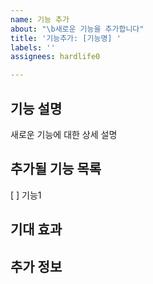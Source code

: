 ```yaml
---
name: 기능 추가
about: "\b새로운 기능을 추가합니다"
title: '기능추가: [기능명] '
labels: ''
assignees: hardlife0

---
```


## 기능 설명
새로운 기능에 대한 상세 설명

## 추가될 기능 목록
[ ] 기능1

## 기대 효과

## 추가 정보
